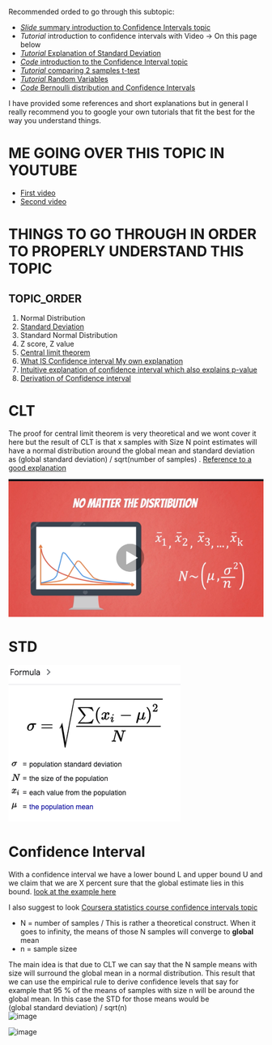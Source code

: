 

Recommended orded to go through this subtopic:

+ [_Slide_ summary introduction to Confidence Intervals topic](https://github.com/AndresNamm/study/blob/main/statistics/confidence_intervals/CONFIDENCE%20INTERVALS.pdf)
+ _Tutorial_ introduction to confidence intervals with Video -> On this page below
+ [_Tutorial_  Explanation of Standard Deviation](https://github.com/AndresNamm/study/blob/main/statistics/confidence_intervals/STD_dive.md)
+ [_Code_ introduction to the Confidence Interval topic](https://github.com/AndresNamm/study/blob/main/statistics/confidence_intervals/examples/conf_interval.ipynb) 
+ [_Tutorial_ comparing 2 samples t-test](https://github.com/AndresNamm/study/blob/main/statistics/confidence_intervals/hypothesis_testing.md)
+ [_Tutorial_ Random Variables](https://github.com/AndresNamm/study/blob/main/statistics/random_variables.md)
+ [_Code_ Bernoulli distribution and Confidence Intervals](https://github.com/AndresNamm/study/blob/main/statistics/confidence_intervals/examples/binary_conf_interval.ipynb)

I have provided some references and short explanations but in general I really recommend you to google your own tutorials that fit the best for the way you understand things. 



# ME GOING OVER THIS TOPIC IN YOUTUBE

+ [First video](https://www.youtube.com/watch?v=yO8x4eyEp6o)
+ [Second video](https://www.youtube.com/watch?v=xIB3rAoWSbE)

# THINGS TO GO THROUGH IN ORDER TO PROPERLY UNDERSTAND THIS TOPIC

## TOPIC_ORDER 

1. Normal Distribution
2. [Standard Deviation](#std)
3. Standard Normal Distribution 
4. Z score, Z value 
5. [Central limit theorem](#clt)
6. [What IS Confidence interval ](https://www.mathsisfun.com/data/confidence-interval.html) [My own explanation](#confidence-interval)
7. [Intuitive explanation of confidence interval which also explains p-value](https://www.youtube.com/watch?v=TqOeMYtOc1w)
8. [Derivation of Confidence interval](https://online.stat.psu.edu/stat415/lesson/2)
# CLT

The proof for central limit theorem is very theoretical and we wont cover it here but the result of CLT is that x samples with Size N point estimates will have a normal distribution around the global mean and standard deviation as (global standard deviation) / sqrt(number of samples) . [Reference to a good explanation](https://sphweb.bumc.bu.edu/otlt/MPH-Modules/BS/BS704_Probability/BS704_Probability12.html#:~:text=The%20central%20limit%20theorem%20states,will%20be%20approximately%20normally%20distributed.)

![img](CLT.png)


# STD 

![img](STD.png)

# Confidence Interval

With a confidence interval we have a lower bound L and upper bound U and we claim that we are X percent sure that the global estimate lies in this bound. [look at the example here](https://www.mathsisfun.com/data/confidence-interval.html)


I also suggest to look [Coursera statistics course confidence intervals topic](https://www.coursera.org/learn/stanford-statistics/home/week/5)


+ N = number of samples / This is rather a theoretical construct. When it goes to infinity, the means of those N samples will converge to **global** mean
+ n = sample sizee

The main idea is that due to CLT we can say that the N sample means with size will surround the global mean in a normal distribution. This result that we can use the empirical rule to derive confidence levels that say for example that 95 % of the means of samples with size n will be around the global mean. In this case the STD for those means would be  
(global standard deviation) / sqrt(n)      
![image](https://user-images.githubusercontent.com/21141607/146001843-b7d525f0-2c7f-462b-8780-873ee839861f.png)

![image](https://user-images.githubusercontent.com/21141607/144257774-adfb2ec2-cf78-415c-a7fa-f8f5ef77681e.png)



